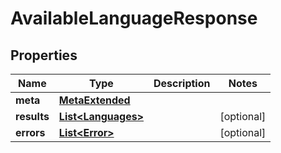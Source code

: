

# AvailableLanguageResponse


## Properties

Name | Type | Description | Notes
------------ | ------------- | ------------- | -------------
**meta** | [**MetaExtended**](MetaExtended.md) |  | 
**results** | [**List&lt;Languages&gt;**](Languages.md) |  |  [optional]
**errors** | [**List&lt;Error&gt;**](Error.md) |  |  [optional]



